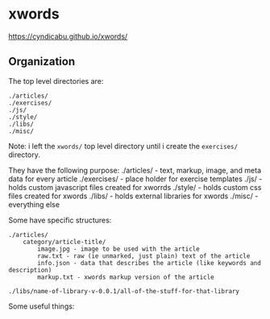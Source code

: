 # xwords
https://cyndicabu.github.io/xwords/

## Organization

The top level directories are:

	./articles/
	./exercises/
	./js/
	./style/
	./libs/
	./misc/

Note: i left the `xwords/` top level directory until i create the
`exercises/` directory.

They have the following purpose:
	./articles/ - text, markup, image, and meta data for every article
	./exercises/ - place holder for exercise templates
	./js/ - holds custom javascript files created for xworrds
	./style/ - holds custom css files created for xwords
	./libs/ - holds external libraries for xwords
	./misc/ - everything else

Some have specific structures:

	./articles/
		category/article-title/
			image.jpg - image to be used with the article
			raw.txt - raw (ie unmarked, just plain) text of the article 
			info.json - data that describes the article (like keywords and description)
			markup.txt - xwords markup version of the article

	./libs/name-of-library-v-0.0.1/all-of-the-stuff-for-that-library

Some useful things:

	